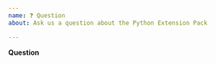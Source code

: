 ```yaml
---
name: ❓ Question
about: Ask us a question about the Python Extension Pack

---
```


**Question**
<!-- Ask your question clearly and concisely. -->
